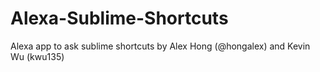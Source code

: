 # Alexa-Sublime-Shortcuts
Alexa app to ask sublime shortcuts by Alex Hong (@hongalex) and Kevin Wu (kwu135)
